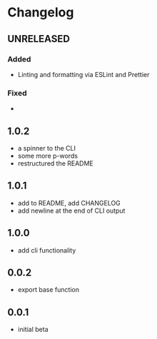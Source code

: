 # Changelog

## UNRELEASED

### Added

- Linting and formatting via ESLint and Prettier

### Fixed

-

## 1.0.2

- a spinner to the CLI
- some more p-words
- restructured the README

## 1.0.1

- add to README, add CHANGELOG
- add newline at the end of CLI output

## 1.0.0

- add cli functionality

## 0.0.2

- export base function

## 0.0.1

- initial beta
